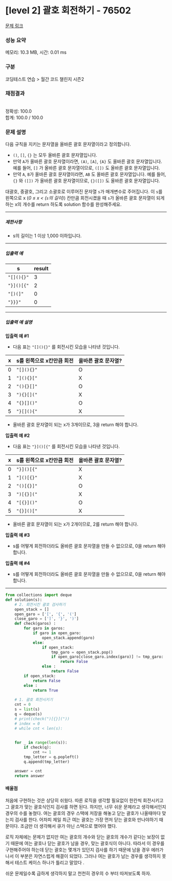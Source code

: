 # [level 2] 괄호 회전하기 - 76502 

[문제 링크](https://school.programmers.co.kr/learn/courses/30/lessons/76502#qna) 

### 성능 요약

메모리: 10.3 MB, 시간: 0.01 ms

### 구분

코딩테스트 연습 > 월간 코드 챌린지 시즌2

### 채점결과

<br/>정확성: 100.0<br/>합계: 100.0 / 100.0

### 문제 설명

<p>다음 규칙을 지키는 문자열을 올바른 괄호 문자열이라고 정의합니다.</p>

<ul>
<li><code>()</code>, <code>[]</code>, <code>{}</code> 는 모두 올바른 괄호 문자열입니다.</li>
<li>만약 <code>A</code>가 올바른 괄호 문자열이라면, <code>(A)</code>, <code>[A]</code>, <code>{A}</code> 도 올바른 괄호 문자열입니다. 예를 들어, <code>[]</code> 가 올바른 괄호 문자열이므로, <code>([])</code> 도 올바른 괄호 문자열입니다.</li>
<li>만약 <code>A</code>, <code>B</code>가 올바른 괄호 문자열이라면, <code>AB</code> 도 올바른 괄호 문자열입니다. 예를 들어, <code>{}</code> 와 <code>([])</code> 가 올바른 괄호 문자열이므로, <code>{}([])</code> 도 올바른 괄호 문자열입니다.</li>
</ul>


<p>대괄호, 중괄호, 그리고 소괄호로 이루어진 문자열 <code>s</code>가 매개변수로 주어집니다. 이 <code>s</code>를 왼쪽으로 x (<em>0 ≤ x &lt; (<code>s</code>의 길이)</em>) 칸만큼 회전시켰을 때 <code>s</code>가 올바른 괄호 문자열이 되게 하는 x의 개수를 return 하도록 solution 함수를 완성해주세요.</p>

<hr>


<h5>제한사항</h5>

<ul>
<li>s의 길이는 1 이상 1,000 이하입니다.</li>
</ul>


<hr>


<h5>입출력 예</h5>
<table class="table">
        <thead><tr>
<th>s</th>
<th>result</th>
</tr>
</thead>
        <tbody><tr>
<td><code>"[](){}"</code></td>
<td>3</td>
</tr>
<tr>
<td><code>"}]()[{"</code></td>
<td>2</td>
</tr>
<tr>
<td><code>"[)(]"</code></td>
<td>0</td>
</tr>
<tr>
<td><code>"}}}"</code></td>
<td>0</td>
</tr>
</tbody>
      </table>
<hr>


<h5>입출력 예 설명</h5>

<p><strong>입출력 예 #1</strong></p>

<ul>
<li>다음 표는 <code>"[](){}"</code> 를 회전시킨 모습을 나타낸 것입니다.</li>
</ul>
<table class="table">
        <thead><tr>
<th>x</th>
<th>s를 왼쪽으로 x칸만큼 회전</th>
<th>올바른 괄호 문자열?</th>
</tr>
</thead>
        <tbody><tr>
<td>0</td>
<td><code>"[](){}"</code></td>
<td>O</td>
</tr>
<tr>
<td>1</td>
<td><code>"](){}["</code></td>
<td>X</td>
</tr>
<tr>
<td>2</td>
<td><code>"(){}[]"</code></td>
<td>O</td>
</tr>
<tr>
<td>3</td>
<td><code>"){}[]("</code></td>
<td>X</td>
</tr>
<tr>
<td>4</td>
<td><code>"{}[]()"</code></td>
<td>O</td>
</tr>
<tr>
<td>5</td>
<td><code>"}[](){"</code></td>
<td>X</td>
</tr>
</tbody>
      </table>
<ul>
<li>올바른 괄호 문자열이 되는 x가 3개이므로, 3을 return 해야 합니다.</li>
</ul>


<p><strong>입출력 예 #2</strong></p>

<ul>
<li>다음 표는 <code>"}]()[{"</code> 를 회전시킨 모습을 나타낸 것입니다.</li>
</ul>
<table class="table">
        <thead><tr>
<th>x</th>
<th>s를 왼쪽으로 x칸만큼 회전</th>
<th>올바른 괄호 문자열?</th>
</tr>
</thead>
        <tbody><tr>
<td>0</td>
<td><code>"}]()[{"</code></td>
<td>X</td>
</tr>
<tr>
<td>1</td>
<td><code>"]()[{}"</code></td>
<td>X</td>
</tr>
<tr>
<td>2</td>
<td><code>"()[{}]"</code></td>
<td>O</td>
</tr>
<tr>
<td>3</td>
<td><code>")[{}]("</code></td>
<td>X</td>
</tr>
<tr>
<td>4</td>
<td><code>"[{}]()"</code></td>
<td>O</td>
</tr>
<tr>
<td>5</td>
<td><code>"{}]()["</code></td>
<td>X</td>
</tr>
</tbody>
      </table>
<ul>
<li>올바른 괄호 문자열이 되는 x가 2개이므로, 2를 return 해야 합니다.</li>
</ul>


<p><strong>입출력 예 #3</strong></p>

<ul>
<li>s를 어떻게 회전하더라도 올바른 괄호 문자열을 만들 수 없으므로, 0을 return 해야 합니다.</li>
</ul>


<p><strong>입출력 예 #4</strong></p>

<ul>
<li>s를 어떻게 회전하더라도 올바른 괄호 문자열을 만들 수 없으므로, 0을 return 해야 합니다.</li>
</ul>


<hr>

```python
from collections import deque
def solution(s):
    # 2. 회전시킨 괄호 검사하기
    open_stack = []
    open_garo = ['[', '{', '(']
    close_garo = [']', '}', ')']   
    def check(garos) :
        for garo in garos:
            if garo in open_garo:
                open_stack.append(garo)
            else:
                if open_stack:
                    tmp_garo = open_stack.pop()                    
                    if open_garo[close_garo.index(garo)] != tmp_garo:
                        return False
                else :
                    return False
        if open_stack:
            return False
        else :
            return True
    
    # 1. 괄호 회전시키기 
    cnt = 0
    s = list(s)
    q = deque(s)
    # print(check(")[{}]("))
    # index = 0
    # while cnt < len(s): 
          
        
    for _ in range(len(s)):
        if check(q):
            cnt += 1       
        tmp_letter = q.popleft()
        q.append(tmp_letter)        
    
    answer = cnt
    return answer
```

#### 배울점

처음에 구현하는 것은 상당히 쉬웠다. 따른 로직을 생각할 필요없이 한칸씩 회전시키고 그 괄호가 맞는 괄호식인지 검사를 하면 된다. 하지만, 너무 쉬운 문제라고 생각해서인지 경우의 수를 놓쳤다.  여는 괄호의 경우 스택에 저장을 해놓고 닫는 괄호가 나올때마다 맞는지 검사를 한다. 어차피 제일 최근 여는 괄호는 가장 먼저 닫는 괄호와 만나야하기 때문이다. 조금만 더 생각해서 큐가 아닌 스택으로 했어야 했다. 

로직 자체에는 문제가 없지만 여는 괄호의 개수와 닫는 괄호의 개수가 같다는 보장이 없기 때문에 여는 괄호나 닫는 괄호가 남을 경우, 맞는 괄호식이 아니다. 따라서 이 경우를 구현해주어야 하는데 닫는 괄호는 몇개가 있던지 검사를 하기 때문에 남을 경우 에러가 나서 이 부분은 자연스럽게 해결이 되었다. 그러나 여는 괄호가 남는 경우를 생각하지 못해서 테스트 케이스 하나가 틀리고 말았다 .

쉬운 문제일수록 급하게 생각하지 말고 천천히 경우의 수 부터 따져보도록 하자.